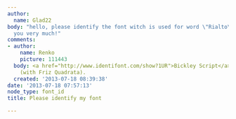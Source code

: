 ```yaml
---
author:
  name: Glad22
body: "hello, please identify the font witch is used for word \"Rialto\" http://www.mgrafika.cz/wp-content/images/galerie/viz/ristorante-rialto.jpg\r\n\r\nThank
  you very much!"
comments:
- author:
    name: Renko
    picture: 111443
  body: <a href="http://www.identifont.com/show?1UR">Bickley Script</a> by Alan Meeks
    (with Friz Quadrata).
  created: '2013-07-18 08:39:38'
date: '2013-07-18 07:57:13'
node_type: font_id
title: Please identify my font

---
```

